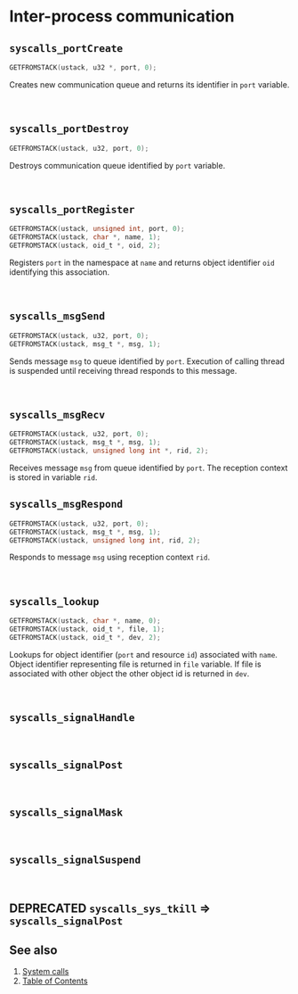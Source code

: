 # Inter-process communication

## `syscalls_portCreate`

````C
GETFROMSTACK(ustack, u32 *, port, 0);
````

Creates new communication queue and returns its identifier in `port` variable.

<br>

## `syscalls_portDestroy`

````C
GETFROMSTACK(ustack, u32, port, 0);
````

Destroys communication queue identified by `port` variable.

<br>

## `syscalls_portRegister`

````C
GETFROMSTACK(ustack, unsigned int, port, 0);
GETFROMSTACK(ustack, char *, name, 1);
GETFROMSTACK(ustack, oid_t *, oid, 2);
````

Registers `port` in the namespace at `name` and returns object identifier `oid` identifying this association.

<br>

## `syscalls_msgSend`

````C
GETFROMSTACK(ustack, u32, port, 0);
GETFROMSTACK(ustack, msg_t *, msg, 1);
````

Sends message `msg` to queue identified by `port`. Execution of calling thread is suspended until receiving thread responds to this message.

<br>

## `syscalls_msgRecv`

````C
GETFROMSTACK(ustack, u32, port, 0);
GETFROMSTACK(ustack, msg_t *, msg, 1);
GETFROMSTACK(ustack, unsigned long int *, rid, 2);
````

Receives message `msg` from queue identified by `port`. The reception context is stored in variable `rid`.

## `syscalls_msgRespond`

````C
GETFROMSTACK(ustack, u32, port, 0);
GETFROMSTACK(ustack, msg_t *, msg, 1);
GETFROMSTACK(ustack, unsigned long int, rid, 2);
````

Responds to message `msg` using reception context `rid`.

<br>

## `syscalls_lookup`

````C
GETFROMSTACK(ustack, char *, name, 0);
GETFROMSTACK(ustack, oid_t *, file, 1);
GETFROMSTACK(ustack, oid_t *, dev, 2);
````

Lookups for object identifier (`port` and resource `id`) associated with `name`. Object identifier representing file is returned in `file` variable. If file is associated with other object the other object id is returned in `dev`.

<br>

## `syscalls_signalHandle`

<br>

## `syscalls_signalPost`

<br>

## `syscalls_signalMask`

<br>

## `syscalls_signalSuspend`

<br>

## DEPRECATED `syscalls_sys_tkill` => `syscalls_signalPost`


## See also

1. [System calls](README.md)
2. [Table of Contents](../../README.md)
